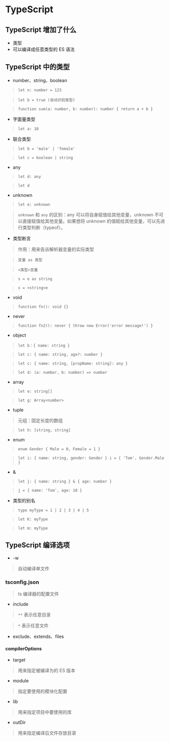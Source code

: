 # TypeScript

## TypeScript 增加了什么
* 类型
* 可以编译成任意类型的 ES 语法

## TypeScript 中的类型
* number、string、boolean
> ```
> let n: number = 123
> ```

> ```
> let b = true (自动识别类型)
> ```

> ```
> function sum(a: number, b: number): number { return a + b }
> ```

* 字面量类型
> ```
> let a: 10
> ```

* 联合类型
> ```
> let b = 'male' | 'female'
> ```

> ```
> let c = boolean | string
> ```

* any
> ```
> let d: any
> ```

> ```
> let d
> ```

* unknown
> ```
> let e: unknown
> ```

> `unknown` 和 `any` 的区别：any 可以将自身赋值给其他变量，unknown 不可以直接赋值给其他变量。如果想将 unknown 的值赋给其他变量，可以先进行类型判断（typeof）。

* 类型断言
> 作用：用来告诉解析器变量的实际类型

> ```
> 变量 as 类型
> ```

> ```
> <类型>变量
> ```

> ```
> s = e as string
> ```

> ```
> s = <string>e
> ```

* void
> ```
> function fn(): void {}
> ```

* never
> ```
> function fn2(): never { throw new Error('error message!') }
> ```

* object
> ```
> let b：{ name: string }
> ```

> ```
> let c: { name: string, age?: number }
> ```

> ```
> let c: { name: string, [propName: string]: any }
> ```

> ```
> let d: (a: number, b: number) => number
> ```

* array
> ```
> let e: string[]
> ```

> ```
> let g: Array<number>
> ```

* tuple
> 元组：固定长度的数组

> ```
> let h: [string, string]
> ```

* enum
> ```
> enum Gender { Male = 0, Female = 1 }
> ```

> ```
> let i: { name: string, gender: Gender } i = { 'Tom', Gender.Male }
> ```

* &
> ```
> let j: { name: string } & { age: number }
> ```

> ```
> j = { name: 'Tom', age: 18 }
> ```

* 类型的别名
> ```
> type myType = 1 | 2 | 3 | 4 | 5
> ```

> ```
> let K: myType
> ```

> ```
> let m: myType
> ```

## TypeScript 编译选项

* -w
> 自动编译单文件

### tsconfig.json
> ts 编译器的配置文件

* include

> `**` 表示任意目录

> `*` 表示任意文件

* exclude、extends、files

#### compilerOptions

* target
> 用来指定被编译为的 ES 版本

* module
> 指定要使用的模块化配置

* lib
> 用来指定项目中要使用的库

* outDir
> 用来指定编译后文件存放目录

 
